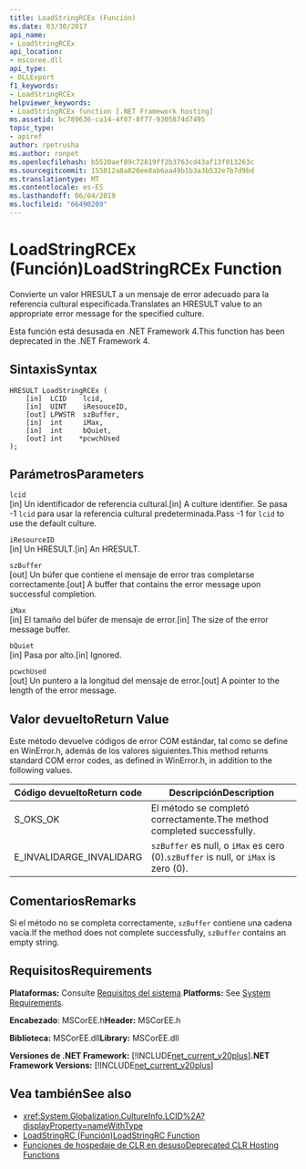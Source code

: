 ```yaml
---
title: LoadStringRCEx (Función)
ms.date: 03/30/2017
api_name:
- LoadStringRCEx
api_location:
- mscoree.dll
api_type:
- DLLExport
f1_keywords:
- LoadStringRCEx
helpviewer_keywords:
- LoadStringRCEx function [.NET Framework hosting]
ms.assetid: bc789636-ca14-4f07-8f77-9305874d7495
topic_type:
- apiref
author: rpetrusha
ms.author: ronpet
ms.openlocfilehash: b5520aef09c72819ff2b3763cd43af13f013263c
ms.sourcegitcommit: 155012a8a826ee8ab6aa49b1b3a3b532e7b7d9bd
ms.translationtype: MT
ms.contentlocale: es-ES
ms.lasthandoff: 06/04/2019
ms.locfileid: "66490209"
---
```

# <a name="loadstringrcex-function"></a><span data-ttu-id="9366a-102">LoadStringRCEx (Función)</span><span class="sxs-lookup"><span data-stu-id="9366a-102">LoadStringRCEx Function</span></span>
<span data-ttu-id="9366a-103">Convierte un valor HRESULT a un mensaje de error adecuado para la referencia cultural especificada.</span><span class="sxs-lookup"><span data-stu-id="9366a-103">Translates an HRESULT value to an appropriate error message for the specified culture.</span></span>  
  
 <span data-ttu-id="9366a-104">Esta función está desusada en .NET Framework 4.</span><span class="sxs-lookup"><span data-stu-id="9366a-104">This function has been deprecated in the .NET Framework 4.</span></span>  
  
## <a name="syntax"></a><span data-ttu-id="9366a-105">Sintaxis</span><span class="sxs-lookup"><span data-stu-id="9366a-105">Syntax</span></span>  
  
```  
HRESULT LoadStringRCEx (  
    [in]  LCID    lcid,   
    [in]  UINT    iResouceID,   
    [out] LPWSTR  szBuffer,   
    [in]  int     iMax,   
    [in]  int     bQuiet,   
    [out] int    *pcwchUsed  
);  
```  
  
## <a name="parameters"></a><span data-ttu-id="9366a-106">Parámetros</span><span class="sxs-lookup"><span data-stu-id="9366a-106">Parameters</span></span>  
 `lcid`  
 <span data-ttu-id="9366a-107">[in] Un identificador de referencia cultural.</span><span class="sxs-lookup"><span data-stu-id="9366a-107">[in] A culture identifier.</span></span> <span data-ttu-id="9366a-108">Se pasa -1 `lcid` para usar la referencia cultural predeterminada.</span><span class="sxs-lookup"><span data-stu-id="9366a-108">Pass -1 for `lcid` to use the default culture.</span></span>  
  
 `iResourceID`  
 <span data-ttu-id="9366a-109">[in] Un HRESULT.</span><span class="sxs-lookup"><span data-stu-id="9366a-109">[in] An HRESULT.</span></span>  
  
 `szBuffer`  
 <span data-ttu-id="9366a-110">[out] Un búfer que contiene el mensaje de error tras completarse correctamente.</span><span class="sxs-lookup"><span data-stu-id="9366a-110">[out] A buffer that contains the error message upon successful completion.</span></span>  
  
 `iMax`  
 <span data-ttu-id="9366a-111">[in] El tamaño del búfer de mensaje de error.</span><span class="sxs-lookup"><span data-stu-id="9366a-111">[in] The size of the error message buffer.</span></span>  
  
 `bQuiet`  
 <span data-ttu-id="9366a-112">[in] Pasa por alto.</span><span class="sxs-lookup"><span data-stu-id="9366a-112">[in] Ignored.</span></span>  
  
 `pcwchUsed`  
 <span data-ttu-id="9366a-113">[out] Un puntero a la longitud del mensaje de error.</span><span class="sxs-lookup"><span data-stu-id="9366a-113">[out] A pointer to the length of the error message.</span></span>  
  
## <a name="return-value"></a><span data-ttu-id="9366a-114">Valor devuelto</span><span class="sxs-lookup"><span data-stu-id="9366a-114">Return Value</span></span>  
 <span data-ttu-id="9366a-115">Este método devuelve códigos de error COM estándar, tal como se define en WinError.h, además de los valores siguientes.</span><span class="sxs-lookup"><span data-stu-id="9366a-115">This method returns standard COM error codes, as defined in WinError.h, in addition to the following values.</span></span>  
  
|<span data-ttu-id="9366a-116">Código devuelto</span><span class="sxs-lookup"><span data-stu-id="9366a-116">Return code</span></span>|<span data-ttu-id="9366a-117">Descripción</span><span class="sxs-lookup"><span data-stu-id="9366a-117">Description</span></span>|  
|-----------------|-----------------|  
|<span data-ttu-id="9366a-118">S_OK</span><span class="sxs-lookup"><span data-stu-id="9366a-118">S_OK</span></span>|<span data-ttu-id="9366a-119">El método se completó correctamente.</span><span class="sxs-lookup"><span data-stu-id="9366a-119">The method completed successfully.</span></span>|  
|<span data-ttu-id="9366a-120">E_INVALIDARG</span><span class="sxs-lookup"><span data-stu-id="9366a-120">E_INVALIDARG</span></span>|<span data-ttu-id="9366a-121">`szBuffer` es null, o `iMax` es cero (0).</span><span class="sxs-lookup"><span data-stu-id="9366a-121">`szBuffer` is null, or `iMax` is zero (0).</span></span>|  
  
## <a name="remarks"></a><span data-ttu-id="9366a-122">Comentarios</span><span class="sxs-lookup"><span data-stu-id="9366a-122">Remarks</span></span>  
 <span data-ttu-id="9366a-123">Si el método no se completa correctamente, `szBuffer` contiene una cadena vacía.</span><span class="sxs-lookup"><span data-stu-id="9366a-123">If the method does not complete successfully, `szBuffer` contains an empty string.</span></span>  
  
## <a name="requirements"></a><span data-ttu-id="9366a-124">Requisitos</span><span class="sxs-lookup"><span data-stu-id="9366a-124">Requirements</span></span>  
 <span data-ttu-id="9366a-125">**Plataformas:** Consulte [Requisitos del sistema](../../../../docs/framework/get-started/system-requirements.md).</span><span class="sxs-lookup"><span data-stu-id="9366a-125">**Platforms:** See [System Requirements](../../../../docs/framework/get-started/system-requirements.md).</span></span>  
  
 <span data-ttu-id="9366a-126">**Encabezado**: MSCorEE.h</span><span class="sxs-lookup"><span data-stu-id="9366a-126">**Header:** MSCorEE.h</span></span>  
  
 <span data-ttu-id="9366a-127">**Biblioteca:** MSCorEE.dll</span><span class="sxs-lookup"><span data-stu-id="9366a-127">**Library:** MSCorEE.dll</span></span>  
  
 <span data-ttu-id="9366a-128">**Versiones de .NET Framework:** [!INCLUDE[net_current_v20plus](../../../../includes/net-current-v20plus-md.md)]</span><span class="sxs-lookup"><span data-stu-id="9366a-128">**.NET Framework Versions:** [!INCLUDE[net_current_v20plus](../../../../includes/net-current-v20plus-md.md)]</span></span>  
  
## <a name="see-also"></a><span data-ttu-id="9366a-129">Vea también</span><span class="sxs-lookup"><span data-stu-id="9366a-129">See also</span></span>

- <xref:System.Globalization.CultureInfo.LCID%2A?displayProperty=nameWithType>
- [<span data-ttu-id="9366a-130">LoadStringRC (Función)</span><span class="sxs-lookup"><span data-stu-id="9366a-130">LoadStringRC Function</span></span>](../../../../docs/framework/unmanaged-api/hosting/loadstringrc-function.md)
- [<span data-ttu-id="9366a-131">Funciones de hospedaje de CLR en desuso</span><span class="sxs-lookup"><span data-stu-id="9366a-131">Deprecated CLR Hosting Functions</span></span>](../../../../docs/framework/unmanaged-api/hosting/deprecated-clr-hosting-functions.md)
